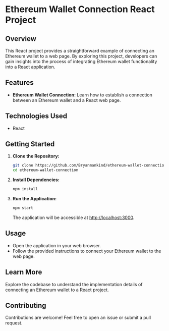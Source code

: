 # Ethereum Wallet Connection React Project

## Overview

This React project provides a straightforward example of connecting an Ethereum wallet to a web page. By exploring this project, developers can gain insights into the process of integrating Ethereum wallet functionality into a React application.

## Features

- **Ethereum Wallet Connection:** Learn how to establish a connection between an Ethereum wallet and a React web page.

## Technologies Used

- React

## Getting Started

1. **Clone the Repository:**
   ```bash
   git clone https://github.com/Bryanmankind/ethereum-wallet-connection.git
   cd ethereum-wallet-connection
   ```

2. **Install Dependencies:**
   ```bash
   npm install
   ```

3. **Run the Application:**
   ```bash
   npm start
   ```

   The application will be accessible at [http://localhost:3000](http://localhost:3000).

## Usage

- Open the application in your web browser.
- Follow the provided instructions to connect your Ethereum wallet to the web page.

## Learn More

Explore the codebase to understand the implementation details of connecting an Ethereum wallet to a React project.

## Contributing

Contributions are welcome! Feel free to open an issue or submit a pull request.
